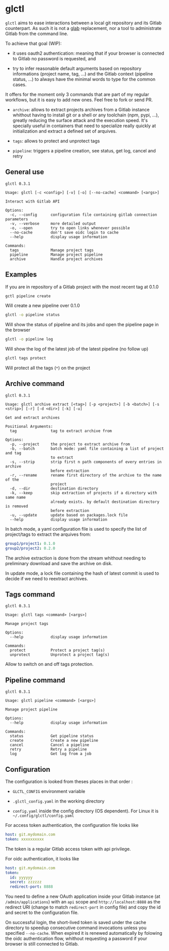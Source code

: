 # glctl

`glctl` aims to ease interactions between a local git repository and its Gitlab counterpart. As
such it is not a [glab](https://gitlab.com/gitlab-org/cli) replacement, nor a tool to administrate
Gitlab from the command line.

To achieve that goal (WIP):

- it uses oauth2 authentication: meaning that if your browser is connected to Gitlab no
  password is requested, and

- try to infer reasonable default arguments based on 
  repository informations (project name, tag, ...) and the Gitlab context (pipeline status,
  ...) to always have the minimal words to type for the common cases.

It offers for the moment only 3 commands that are part of my regular workflows, but it is easy
to add new ones. Feel free to fork or send PR.

  - `archive`: allows to extract projects archives from a Gitlab instance whithout having
    to install git or a shell or any toolchain (npm, pypi, ...), greatly reducing the surface
    attack and the execution speed. It's specially useful in containers that need to specialize
    really quickly at initialization and extract a defined set of arquives.

  - `tags`: allows to protect and unprotect tags

  - `pipeline`: triggers a pipeline creation, see status, get log, cancel and retry

## General use

```
glctl 0.3.1

Usage: glctl [-c <config>] [-v] [-o] [--no-cache] <command> [<args>]

Interact with Gitlab API

Options:
  -c, --config      configuration file containing gitlab connection parameters
  -v, --verbose     more detailed output
  -o, --open        try to open links whenever possible
  --no-cache        don't save oidc login to cache
  --help            display usage information

Commands:
  tags              Manage project tags
  pipeline          Manage project pipeline
  archive           Handle project archives
```

## Examples

If you are in repository of a Gitlab project with the most recent tag at 0.1.0

```bash
gctl pipeline create
```

Will create a new pipeline over 0.1.0

```bash
glctl -o pipeline status
```

Will show the status of pipeline and its jobs and open the pipeline page in the browser

```bash
glctl -o pipeline log
```

Will show the log of the latest job of the latest pipeline (no follow up)

```bash
glctl tags protect
```
  
Will protect all the tags (`*`) on the project

## Archive command

```
glctl 0.3.1

Usage: glctl archive extract [<tag>] [-p <project>] [-b <batch>] [-s <strip>] [-r] [-d <dir>] [-k] [-u]

Get and extract archives

Positional Arguments:
  tag               tag to extract archive from

Options:
  -p, --project     the project to extract archive from
  -b, --batch       batch mode: yaml file containing a list of project and tag
                    to extract
  -s, --strip       strip first n path components of every entries in archive
                    before extraction
  -r, --rename      rename first directory of the archive to the name of the
                    project
  -d, --dir         destination directory
  -k, --keep        skip extraction of projects if a directory with same name
                    already exists. by default destination directory is removed
                    before extraction
  -u, --update      update based on packages.lock file
  --help            display usage information
```

In batch mode, a yaml configuration file is used to specify the list of project/tags to extract
the arquives from:

```yaml
group1/project1: 0.1.0
group2/project2: 0.2.0
```

The archive extraction is done from the stream whithout needing to preliminary download and
save the archive on disk.

In update mode, a lock file containing the hash of latest commit is used to decide if we need
to reextract archives.


## Tags command

```
glctl 0.3.1

Usage: glctl tags <command> [<args>]

Manage project tags

Options:
  --help            display usage information

Commands:
  protect           Protect a project tag(s)
  unprotect         Unprotect a project tag(s)
```

Allow to switch on and off tags protection.

## Pipeline command

```
glctl 0.3.1

Usage: glctl pipeline <command> [<args>]

Manage project pipeline

Options:
  --help            display usage information

Commands:
  status            Get pipeline status
  create            Create a new pipeline
  cancel            Cancel a pipeline
  retry             Retry a pipeline
  log               Get log from a job
```

## Configuration

The configuration is looked from theses places in that order :

- `GLCTL_CONFIG` environment variable

- `.glctl_config.yaml` in the working directory

- `config.yaml` inside the config directory (OS dependent). For Linux it is `~/.config/glctl/config.yaml`

For access token authentication, the configuration file looks like

```yaml
host: git.mydomain.com
token: xxxxxxxxxx
```

The token is a regular Gitlab access token with api privilege.

For oidc authentication, it looks like

```yaml
host: git.mydomain.com
token:
  id: yyyyyy
  secret: zzzzzz
  redirect-port: 8888
```

You need to define a new OAuth application inside your Gitlab instance (at `/admin/applications`)
with an `api` scope and `http://localhost:8888` as the redirect URI (change to match `redirect-port`
in config file) and copy the id and secret to the configuration file.

On successful login, the short-lived token is saved under the cache directory to speedup
consecutive command invocations unless you specified `--no-cache`. When expired it is renewed
automatically by folowing the oidc authentication flow, whithout requesting a password
if your browser is still connected to Gitlab.
